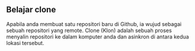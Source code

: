 ## Belajar clone

Apabila anda membuat satu repositori baru di Github, ia wujud sebagai sebuah repositori yang remote. Clone (Klon) adalah sebuah proses menyalin repositori ke dalam komputer anda dan asinkron di antara kedua lokasi tersebut. 